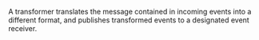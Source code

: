 A transformer translates the message contained in incoming events into a different format, and publishes transformed events to a designated event receiver.
